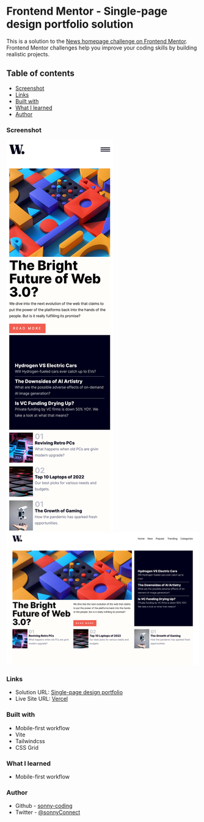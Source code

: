 # Frontend Mentor - Single-page design portfolio solution

This is a solution to the [News homepage challenge on Frontend Mentor](https://www.frontendmentor.io/challenges/news-homepage-H6SWTa1MFl). Frontend Mentor challenges help you improve your coding skills by building realistic projects.

## Table of contents

- [Screenshot](#screenshot)
- [Links](#links)
- [Built with](#built-with)
- [What I learned](#what-i-learned)
- [Author](#author)

### Screenshot

![Mobile](./screenshots/mobile.png)
![Desktop](./screenshots/desktop.png)

### Links

- Solution URL: [Single-page design portfolio](https://github.com/sonny-coding/news-homepage-tailwind)
- Live Site URL: [Vercel](https://news-homepage-tailwind.vercel.app/)

### Built with

- Mobile-first workflow
- Vite
- Tailwindcss
- CSS Grid

### What I learned

- Mobile-first workflow

### Author

- Github - [sonny-coding](https://github.com/sonny-coding)
- Twitter - [@sonnyConnect](https://twitter.com/sonnyConnect)
